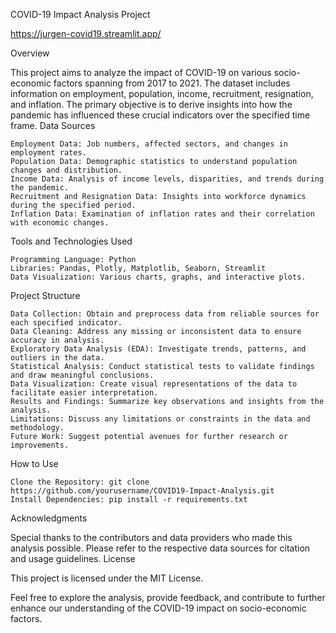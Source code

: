 COVID-19 Impact Analysis Project

https://jurgen-covid19.streamlit.app/

Overview

This project aims to analyze the impact of COVID-19 on various socio-economic factors spanning from 2017 to 2021. The dataset includes information on employment, population, income, recruitment, resignation, and inflation. The primary objective is to derive insights into how the pandemic has influenced these crucial indicators over the specified time frame.
Data Sources

    Employment Data: Job numbers, affected sectors, and changes in employment rates.
    Population Data: Demographic statistics to understand population changes and distribution.
    Income Data: Analysis of income levels, disparities, and trends during the pandemic.
    Recruitment and Resignation Data: Insights into workforce dynamics during the specified period.
    Inflation Data: Examination of inflation rates and their correlation with economic changes.

Tools and Technologies Used

    Programming Language: Python
    Libraries: Pandas, Plotly, Matplotlib, Seaborn, Streamlit
    Data Visualization: Various charts, graphs, and interactive plots.

Project Structure

    Data Collection: Obtain and preprocess data from reliable sources for each specified indicator.
    Data Cleaning: Address any missing or inconsistent data to ensure accuracy in analysis.
    Exploratory Data Analysis (EDA): Investigate trends, patterns, and outliers in the data.
    Statistical Analysis: Conduct statistical tests to validate findings and draw meaningful conclusions.
    Data Visualization: Create visual representations of the data to facilitate easier interpretation.
    Results and Findings: Summarize key observations and insights from the analysis.
    Limitations: Discuss any limitations or constraints in the data and methodology.
    Future Work: Suggest potential avenues for further research or improvements.

How to Use

    Clone the Repository: git clone https://github.com/yourusername/COVID19-Impact-Analysis.git
    Install Dependencies: pip install -r requirements.txt

Acknowledgments

Special thanks to the contributors and data providers who made this analysis possible. Please refer to the respective data sources for citation and usage guidelines.
License

This project is licensed under the MIT License.

Feel free to explore the analysis, provide feedback, and contribute to further enhance our understanding of the COVID-19 impact on socio-economic factors.

